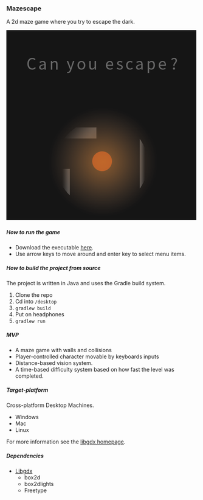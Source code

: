 ### Mazescape

A 2d maze game where you try to escape the dark.

![Teaser image](teaser.png)

##### How to run the game

* Download the executable [here](https://github.com/matys18/Mazescape/releases).
* Use arrow keys to move around and enter key to select menu items.

##### How to build the project from source

The project is written in Java and uses the Gradle build system.

1. Clone the repo
2. Cd into ``/desktop``
3. ``gradlew build``
4. Put on headphones
5. ``gradlew run``

##### MVP

* A maze game with walls and collisions
* Player-controlled character movable by keyboards inputs
* Distance-based vision system.
* A time-based difficulty system based on how fast the level was completed.

##### Target-platform

Cross-platform Desktop Machines.

* Windows
* Mac
* Linux

For more information see the [libgdx homepage](https://libgdx.badlogicgames.com/features.html).

##### Dependencies

* [Libgdx](https://libgdx.badlogicgames.com/index.html)
    * box2d
    * box2dlights
    * Freetype
